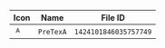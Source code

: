 | Icon | Name | File ID |
| ---  | ---  | ---     |
| ![](PreTexA.png) | `PreTexA` | `1424101846035757749` |
